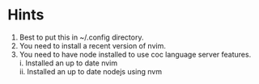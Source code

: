 # Hints 

1. Best to put this in ~/.config directory.
2. You need to install a recent version of nvim.
3. You need to have node installed to use coc language server features. \
    i. Installed an up to date nvim \
    ii. Installed an up to date nodejs using nvm

